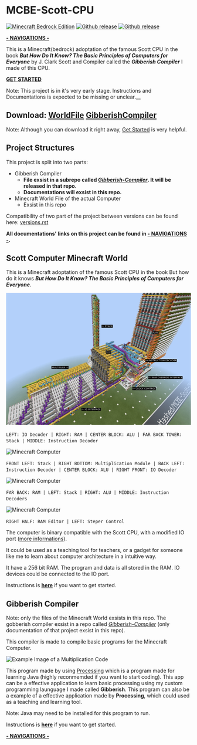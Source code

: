 # MCBE-Scott-CPU
[![Minecraft Bedrock Edition](https://img.shields.io/badge/Minecraft-Bedrock%20Edition-brightgreen?style=for-the-badge)](https://www.minecraft.net/)
[![Github release](https://img.shields.io/github/downloads/YuandaLiu-Hashed/MCBE-Scott-CPU/total.svg?style=for-the-badge)](https://github.com/YuandaLiu-Hashed/MCBE-Scott-CPU-World/releases)
[![Github release](https://img.shields.io/github/repo-size/YuandaLiu-Hashed/MCBE-Scott-CPU.svg?color=blue&style=for-the-badge)](https://github.com/YuandaLiu-Hashed/MCBE-Scott-CPU-World/releases)

[__- NAVIGATIONS -__](/Documents/navigations.md)

This is a Minecraft(bedrock) adoptation of the famous Scott CPU in the book **_But How Do It Know? The Basic Principles of Computers for Everyone_** by J. Clark Scott and Compiler called the **_Gibberish Compiler_** I made of this CPU. 

__[GET STARTED](/Documents/get_started.md)__

Note: This project is in it's very early stage. Instructions and Documentations is expected to be missing or unclear.__

## Download: [WorldFile](https://github.com/YuandaLiu-Hashed/MCBE-Scott-CPU/releases) [GibberishCompiler](https://github.com/YuandaLiu-Hashed/Gibberish-Compiler/releases)

Note: Although you can download it right away, [Get Started](/Documents/get_started.md) is very helpful.

## Project Structures
This project is split into two parts: 
* Gibberish Compiler
   * __File exsist in a subrepo called _[Gibberish-Compiler](https://github.com/YuandaLiu-Hashed/Gibberish-Compiler)_. It will be released in that repo.__
   * __Documentations will exsist in this repo.__
* Minecraft World File of the actual Computer 
   * Exsist in this repo

Compatibility of two part of the project between versions can be found here: [versions.rst](/Documents/versions.rst)

__All documentations' links on this project can be found in [- NAVIGATIONS -](/Documents/navigations.md).__

## Scott Computer Minecraft World

This is a Minecraft adoptation of the famous Scott CPU in the book But how do it knows **_But How Do It Know? The Basic Principles of Computers for Everyone_**. 

![Minecraft Computer](/Documents/images/image_002.jpg)

```LEFT: IO Decoder | RIGHT: RAM | CENTER BLOCK: ALU | FAR BACK TOWER: Stack | MIDDLE: Instruction Decoder```

![Minecraft Computer](/Documents/images/image_003.jpg)

```FRONT LEFT: Stack | RIGHT BOTTOM: Multiplication Module | BACK LEFT: Instruction Decoder | CENTER BLOCK: ALU | RIGHT FRONT: IO Decoder```

![Minecraft Computer](/Documents/images/image_004.jpg)

```FAR BACK: RAM | LEFT: Stack | RIGHT: ALU | MIDDLE: Instruction Decoders```

![Minecraft Computer](/Documents/images/image_005.jpg)

```RIGHT HALF: RAM Editor | LEFT: Steper Control```

The computer is binary compatible with the Scott CPU, with a modified IO port ([more informations](/Documents/compiler/instructions.rst)). 

It could be used as a teaching tool for teachers, or a gadget for someone like me to learn about computer architecture in a intuitive way. 

It have a 256 bit RAM. The program and data is all stored in the RAM. IO devices could be connected to the IO port. 

Instructions is __[here](/Documents/get_started.md#Scott-CPU-Minecraft-World)__ if you want to get started. 

## Gibberish Compiler
Note: only the files of the Minecraft World exsists in this repo. The gobberish compiler exsist in a repo called _[Gibberish-Compiler](https://github.com/YuandaLiu-Hashed/Gibberish-Compiler)_ (only documentation of that project exsist in this repo).

This compiler is made to compile basic programs for the Minecraft Computer. 

![Example Image of a Multiplication Code](/Documents/images/image_001.jpg)

This program made by using [Processing](https://processing.org) which is a program made for learning Java (highly reconmemded if you want to start coding). 
This app can be a effective application to learn basic processing using my custom programming launguage I made called __Gibberish__. 
This program can also be a example of a effective application made by __Processing__, which could used as a teaching and learning tool. 

Note: Java may need to be installed for this program to run. 

Instructions is __[here](/Documents/get_started.md#Gibberish-Compiler)__ if you want to get started.

[__- NAVIGATIONS -__](/Documents/navigations.md)
